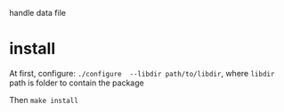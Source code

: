 handle data file

# install
At first, configure: `./configure  --libdir path/to/libdir`, where `libdir` path is folder to contain the package

Then `make install`
